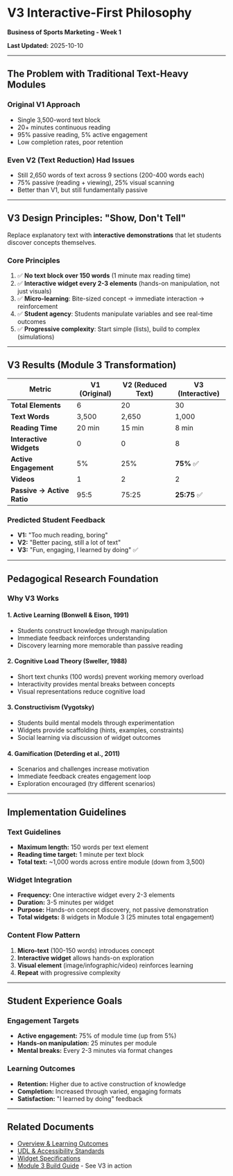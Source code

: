 # V3 Interactive-First Philosophy
**Business of Sports Marketing - Week 1**

**Last Updated:** 2025-10-10

---

## The Problem with Traditional Text-Heavy Modules

### Original V1 Approach
- Single 3,500-word text block
- 20+ minutes continuous reading
- 95% passive reading, 5% active engagement
- Low completion rates, poor retention

### Even V2 (Text Reduction) Had Issues
- Still 2,650 words of text across 9 sections (200-400 words each)
- 75% passive (reading + viewing), 25% visual scanning
- Better than V1, but still fundamentally passive

---

## V3 Design Principles: "Show, Don't Tell"

Replace explanatory text with **interactive demonstrations** that let students discover concepts themselves.

### Core Principles

1. ✅ **No text block over 150 words** (1 minute max reading time)
2. ✅ **Interactive widget every 2-3 elements** (hands-on manipulation, not just visuals)
3. ✅ **Micro-learning**: Bite-sized concept → immediate interaction → reinforcement
4. ✅ **Student agency**: Students manipulate variables and see real-time outcomes
5. ✅ **Progressive complexity**: Start simple (lists), build to complex (simulations)

---

## V3 Results (Module 3 Transformation)

| Metric | V1 (Original) | V2 (Reduced Text) | V3 (Interactive) |
|--------|---------------|-------------------|------------------|
| **Total Elements** | 6 | 20 | 30 |
| **Text Words** | 3,500 | 2,650 | 1,000 |
| **Reading Time** | 20 min | 15 min | 8 min |
| **Interactive Widgets** | 0 | 0 | 8 |
| **Active Engagement** | 5% | 25% | **75%** ✅ |
| **Videos** | 1 | 2 | 2 |
| **Passive → Active Ratio** | 95:5 | 75:25 | **25:75** ✅ |

### Predicted Student Feedback

- **V1:** "Too much reading, boring"
- **V2:** "Better pacing, still a lot of text"
- **V3:** "Fun, engaging, I learned by doing" ✅

---

## Pedagogical Research Foundation

### Why V3 Works

#### 1. Active Learning (Bonwell & Eison, 1991)
- Students construct knowledge through manipulation
- Immediate feedback reinforces understanding
- Discovery learning more memorable than passive reading

#### 2. Cognitive Load Theory (Sweller, 1988)
- Short text chunks (100 words) prevent working memory overload
- Interactivity provides mental breaks between concepts
- Visual representations reduce cognitive load

#### 3. Constructivism (Vygotsky)
- Students build mental models through experimentation
- Widgets provide scaffolding (hints, examples, constraints)
- Social learning via discussion of widget outcomes

#### 4. Gamification (Deterding et al., 2011)
- Scenarios and challenges increase motivation
- Immediate feedback creates engagement loop
- Exploration encouraged (try different scenarios)

---

## Implementation Guidelines

### Text Guidelines
- **Maximum length:** 150 words per text element
- **Reading time target:** 1 minute per text block
- **Total text:** ~1,000 words across entire module (down from 3,500)

### Widget Integration
- **Frequency:** One interactive widget every 2-3 elements
- **Duration:** 3-5 minutes per widget
- **Purpose:** Hands-on concept discovery, not passive demonstration
- **Total widgets:** 8 widgets in Module 3 (25 minutes total engagement)

### Content Flow Pattern
1. **Micro-text** (100-150 words) introduces concept
2. **Interactive widget** allows hands-on exploration
3. **Visual element** (image/infographic/video) reinforces learning
4. **Repeat** with progressive complexity

---

## Student Experience Goals

### Engagement Targets
- **Active engagement:** 75% of module time (up from 5%)
- **Hands-on manipulation:** 25 minutes per module
- **Mental breaks:** Every 2-3 minutes via format changes

### Learning Outcomes
- **Retention:** Higher due to active construction of knowledge
- **Completion:** Increased through varied, engaging formats
- **Satisfaction:** "I learned by doing" feedback

---

## Related Documents

- [Overview & Learning Outcomes](overview-and-outcomes.md)
- [UDL & Accessibility Standards](udl-accessibility.md)
- [Widget Specifications](../widgets/widget-specifications.md)
- [Module 3 Build Guide](../module-content/module-3-revenue-streams.md) - See V3 in action
